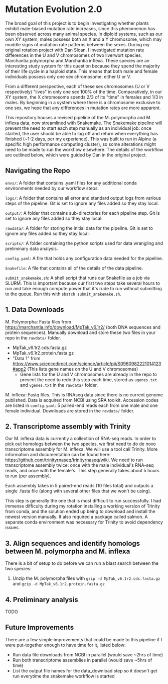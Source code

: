 # Mutation Evolution 2.0
The broad goal of this project is to begin investigating whether plants exhibit male-biased mutation rate increases, since this phenomenon has been observed across many animal species. In diploid systems, such as our own XY system, males possess both an X and a Y chromosome, which may muddle signs of mutation rate patterns between the sexes. During my original rotation project with Dan Sloan, I investigated mutation rate differences in the U and V chromosomes of two liverwort species, Marchantia polymorpha and Marchantia inflexa. These species are an interesting study system for this question because they spend the majority of their life cycle in a haploid state. This means that both male and female individuals possess only one sex chromosome: either U or V.

From a different perspective, each of these sex chromosomes (U or V respectively) "lives" in only one sex 100% of the time. Comparatively, in our XY system, the X chromosome spends 2/3 of its "time" in females and 1/3 in males. By beginning in a system where there is a chromosome exclusive to one sex, we hope that any differences in mutation rates are more apparent.

This repository houses a revised pipeline of the M. polymorpha and M. inflexa data, now streamlined with Snakemake. The Snakemake pipeline will prevent the need to start each step manually as an individual job: once started, the user should be able to log off and return when everything has finished (~1-2 days, per my experience). This was built to run in Alpine (a specific high performance computing cluster), so some alterations might need to be made to run the workflow elsewhere. The details of the workflow are outlined below, which were guided by Dan in the original project.

## Navigating the Repo

```envs/```: A folder that contains .yaml files for any additional conda environments needed by our workflow steps.

```logs/```: A folder that contains all error and standard output logs from various steps of the pipeline. Git is set to ignore any files added so they stay local.

```output/```: A folder that contains sub-directories for each pipeline step. Git is set to ignore any files added so they stay local.

```rawdata/```: A folder for storing the initial data for the pipeline. Git is set to ignore any files added so they stay local.

```scripts/```: A folder containing the python scripts used for data wrangling and preliminary data analysis.

```config.yaml```: A file that holds any configuration data needed for the pipeline.

```Snakefile```: A file that contains all of the details of the data pipeline.

```submit_snakemake.sh```: A shell script that runs our Snakefile as a job via SLURM. This is important because our first two steps take several hours to run and take enough compute power that it's rude to run without submitting to the queue. Run this with ```sbatch submit_snakemake.sh```.

## 1. Data Downloads

M. Polymorpha: Fasta files from https://marchantia.info/download/MpTak_v6.1r2/ (both DNA sequences and protein sequences). Manually download and store these two files in your repo in the ```rawdata/``` folder.
* MpTak_v6.1r2.cds.fasta.gz
* MpTak_v6.1r2.protein.fasta.gz
* "Data 1" from https://www.sciencedirect.com/science/article/pii/S0960982221014123#app2 (This lists gene names on the U and V chromosomes)
  * Gene lists for the U and V chromosomes are already in the repo to prevent the need to redo this step each time, stored as ```ugenes.txt``` and ```vgenes.txt``` in the ```rawdata/``` folder.

M. inflexa: Fastq files. This is RNAseq data since there is no current genome published. Data is acquired from NCBI using SRA toolkit. Accession codes are listed in ```config.yaml```: 5 paired-end reads each from one male and one female individual. Downloads are stored in the ```rawdata/``` folder.

## 2. Transcriptome assembly with Trinity

Our M. inflexa data is currently a collection of RNA-seq reads. In order to pick out homologs between the two species, we first need to do de novo transcriptome assembly for M. inflexa. We will use a tool call Trinity. More information and documentation can be found here: https://github.com/trinityrnaseq/trinityrnaseq/wiki. We need to run transcriptome assembly twice: once with the male individual's RNA-seq reads, and once with the female's. This step generally takes about 5 hours to run (per assembly). 

Each assembly takes in 5 paired-end reads (10 files total) and outputs a single .fasta file (along with several other files that we won't be using).

This step is generally the one that is most difficult to run successfully. I had immense difficulty during my rotation installing a working version of Trinity from conda, and the solution ended up being to download and install the newest version manually. It also required a package called salmon. A separate conda environment was necessary for Trinity to avoid dependency issues.

## 3. Align sequences and identify homologs between M. polymorpha and M. inflexa

There is a bit of setup to do before we can run a blast search between the two species:

1. Unzip the M. polymorpha files with ```gzip -d MpTak_v6.1r2.cds.fasta.gz``` and ```gzip -d MpTak_v6.1r2.protein.fasta.gz```

## 4. Preliminary analysis

TODO

## Future Improvements

There are a few simple improvements that could be made to this pipeline if I were put-together enough to have time for it, listed below:

- Run data file downloads from NCBI in parallel (would save ~2hrs of time)
- Run both transcriptome assemblies in parallel (would save ~5hrs of time)
- List the output file names for the data_download step so it doesn't get run everytime the snakemake workflow is started
